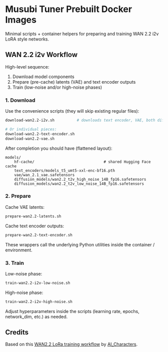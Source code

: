 # Musubi Tuner Prebuilt Docker Images

Minimal scripts + container helpers for preparing and training WAN 2.2 i2v LoRA style networks.

## WAN 2.2 i2v Workflow

High-level sequence:

1. Download model components
2. Prepare (pre-cache) latents (VAE) and text encoder outputs
3. Train (low-noise and/or high-noise phases)

### 1. Download

Use the convenience scripts (they will skip existing regular files):

```bash
download-wan2.2-i2v.sh          # downloads text encoder, VAE, both diffusion models

# Or individual pieces:
download-wan2.2-text-encoder.sh
download-wan2.2-vae.sh
```

After completion you should have (flattened layout):

```text
models/
    hf-cache/                               # shared Hugging Face cache
    text_encoders/models_t5_umt5-xxl-enc-bf16.pth
    vae/wan_2.1_vae.safetensors
    diffusion_models/wan2.2_t2v_high_noise_14B_fp16.safetensors
    diffusion_models/wan2.2_t2v_low_noise_14B_fp16.safetensors
```

### 2. Prepare

Cache VAE latents:

```bash
prepare-wan2.2-latents.sh
```

Cache text encoder outputs:

```bash
prepare-wan2.2-text-encoder.sh
```

These wrappers call the underlying Python utilities inside the container / environment.

### 3. Train

Low-noise phase:

```bash
train-wan2.2-i2v-low-noise.sh
```

High-noise phase:

```bash
train-wan2.2-i2v-high-noise.sh
```

Adjust hyperparameters inside the scripts (learning rate, epochs, network_dim, etc.) as needed.

## Credits

Based on this [WAN2.2 LoRa training workflow](https://civitai.com/articles/17740) by [AI_Characters](https://civitai.com/user/AI_Characters).
